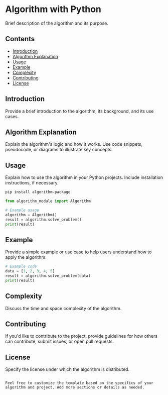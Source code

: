 # Algorithm with Python

Brief description of the algorithm and its purpose.

## Contents

- [Introduction](#introduction)
- [Algorithm Explanation](#algorithm-explanation)
- [Usage](#usage)
- [Example](#example)
- [Complexity](#complexity)
- [Contributing](#contributing)
- [License](#license)

## Introduction

Provide a brief introduction to the algorithm, its background, and its use cases.

## Algorithm Explanation

Explain the algorithm's logic and how it works. Use code snippets, pseudocode, or diagrams to illustrate key concepts.

## Usage

Explain how to use the algorithm in your Python projects. Include installation instructions, if necessary.

```bash
pip install algorithm-package
```

```python
from algorithm_module import Algorithm

# Example usage
algorithm = Algorithm()
result = algorithm.solve_problem()
print(result)
```

## Example

Provide a simple example or use case to help users understand how to apply the algorithm.

```python
# Example code
data = [1, 2, 3, 4, 5]
result = algorithm.solve_problem(data)
print(result)
```

## Complexity

Discuss the time and space complexity of the algorithm.

## Contributing

If you'd like to contribute to the project, provide guidelines for how others can contribute, submit issues, or open pull requests.

## License

Specify the license under which the algorithm is distributed.

```

Feel free to customize the template based on the specifics of your algorithm and project. Add more sections or details as needed.
